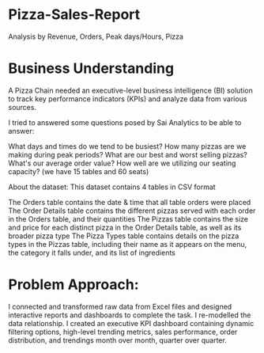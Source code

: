 # Pizza-Sales-Report
Analysis by Revenue, Orders, Peak days/Hours, Pizza

# Business Understanding

A Pizza Chain needed an executive-level business intelligence (BI) solution to track key performance indicators (KPIs) and analyze data from various sources.

I tried to answered some questions posed by Sai Analytics to be able to answer:

What days and times do we tend to be busiest?
How many pizzas are we making during peak periods?
What are our best and worst selling pizzas?
What's our average order value?
How well are we utilizing our seating capacity? (we have 15 tables and 60 seats)


About the dataset: This dataset contains 4 tables in CSV format

The Orders table contains the date & time that all table orders were placed
The Order Details table contains the different pizzas served with each order in the Orders table, and their quantities
The Pizzas table contains the size and price for each distinct pizza in the Order Details table, as well as its broader pizza type
The Pizza Types table contains details on the pizza types in the Pizzas table, including their name as it appears on the menu, the category it falls under, and its list of ingredients
# Problem Approach:

I connected and transformed raw data from Excel files and designed interactive reports and dashboards to complete the task.
I re-modelled the data relationship.
I created an executive KPI dashboard containing dynamic filtering options, high-level trending metrics, sales performance, order distribution, and trendings month over month, quarter over quarter.
